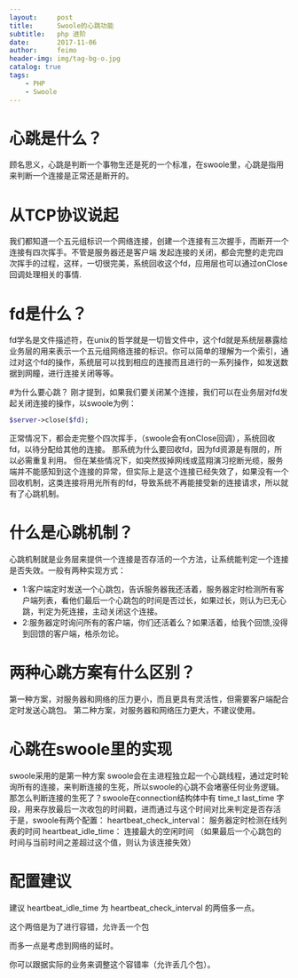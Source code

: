 ```yaml
---
layout:     post
title:      Swoole的心跳功能
subtitle:   php 进阶
date:       2017-11-06
author:     feimo
header-img: img/tag-bg-o.jpg
catalog: true
tags:
    - PHP
    - Swoole
---
```

# 心跳是什么？

顾名思义，心跳是判断一个事物生还是死的一个标准，在swoole里，心跳是指用来判断一个连接是正常还是断开的。

# 从TCP协议说起

我们都知道一个五元组标识一个网络连接，创建一个连接有三次握手，而断开一个连接有四次挥手。不管是服务器还是客户端
发起连接的关闭，都会完整的走完四次挥手的过程，这样，一切很完美，系统回收这个fd，应用层也可以通过onClose回调处理相关的事情.

# fd是什么？
fd学名是文件描述符，在unix的哲学就是一切皆文件中，这个fd就是系统层暴露给业务层的用来表示一个五元组网络连接的标识。你可以简单的理解为一个索引，通过对这个fd的操作，系统层可以找到相应的连接而且进行的一系列操作，如发送数据到网瞳，进行连接关闭等等。

#为什么要心跳？
刚才提到，如果我们要关闭某个连接，我们可以在业务层对fd发起关闭连接的操作，以swoole为例：
```php
$server->close($fd);
```
正常情况下，都会走完整个四次挥手，（swoole会有onClose回调），系统回收fd，以待分配给其他的连接。
那系统为什么要回收fd，因为fd资源是有限的，所以必需重复利用。
但在某些情况下，如突然拔掉网线或蓝翔演习挖断光缆，服务端并不能感知到这个连接的异常，但实际上是这个连接已经失效了，如果没有一个回收机制，这类连接将用光所有的fd，导致系统不再能接受新的连接请求，所以就有了心跳机制。

# 什么是心跳机制？
心跳机制就是业务层来提供一个连接是否存活的一个方法，让系统能判定一个连接是否失效。一般有两种实现方式：
- 1:客户端定时发送一个心跳包，告诉服务器我还活着，服务器定时检测所有客户端列表，看他们最后一个心跳包的时间是否过长，如果过长，则认为已无心跳，判定为死连接，主动关闭这个连接。
- 2:服务器定时询问所有的客户端，你们还活着么？如果活着，给我个回馈,没得到回馈的客户端，格杀勿论。

# 两种心跳方案有什么区别？
第一种方案，对服务器和网络的压力更小，而且更具有灵活性，但需要客户端配合定时发送心跳包。
第二种方案，对服务器和网络压力更大，不建议使用。

# 心跳在swoole里的实现
swoole采用的是第一种方案
swoole会在主进程独立起一个心跳线程，通过定时轮询所有的连接，来判断连接的生死，所以swoole的心跳不会堵塞任何业务逻辑。
那怎么判断连接的生死了？swoole在connection结构体中有 time_t last_time 字段，用来存放最后一次收包的时间戳，进而通过与这个时间对比来判定是否存活
于是，swoole有两个配置：
heartbeat_check_interval： 服务器定时检测在线列表的时间
heartbeat_idle_time：      连接最大的空闲时间 （如果最后一个心跳包的时间与当前时间之差超过这个值，则认为该连接失效）

# 配置建议
建议 heartbeat_idle_time 为 heartbeat_check_interval 的两倍多一点。

这个两倍是为了进行容错，允许丢一个包

而多一点是考虑到网络的延时。


你可以跟据实际的业务来调整这个容错率（允许丢几个包）。